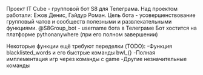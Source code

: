 Проект IT Cube - групповой бот S8 для Телеграма. 
Над проектом работали: Ежов Денис, Гайдур Роман. 
Цель бота - усовершенствование групповый чатов и сообществ полезными и развлекательными функциями. 
@S8Group_bot - username бота в Телеграме
Бот хостится на платформе pythonanywhere (при его полном завершении)

Некоторые функции ещё требуют переделки (TODO):
-Функция blacklisted_words и его быстрые команды bwl_{}
-Полная имплементация игр через команды с game
-Другие незначительные команды
